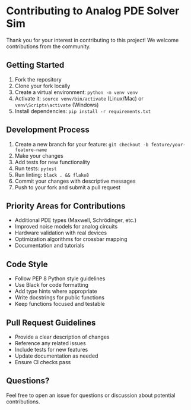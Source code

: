 # Contributing to Analog PDE Solver Sim

Thank you for your interest in contributing to this project! We welcome contributions from the community.

## Getting Started

1. Fork the repository
2. Clone your fork locally
3. Create a virtual environment: `python -m venv venv`
4. Activate it: `source venv/bin/activate` (Linux/Mac) or `venv\Scripts\activate` (Windows)
5. Install dependencies: `pip install -r requirements.txt`

## Development Process

1. Create a new branch for your feature: `git checkout -b feature/your-feature-name`
2. Make your changes
3. Add tests for new functionality
4. Run tests: `pytest`
5. Run linting: `black . && flake8`
6. Commit your changes with descriptive messages
7. Push to your fork and submit a pull request

## Priority Areas for Contributions

- Additional PDE types (Maxwell, Schrödinger, etc.)
- Improved noise models for analog circuits
- Hardware validation with real devices
- Optimization algorithms for crossbar mapping
- Documentation and tutorials

## Code Style

- Follow PEP 8 Python style guidelines
- Use Black for code formatting
- Add type hints where appropriate
- Write docstrings for public functions
- Keep functions focused and testable

## Pull Request Guidelines

- Provide a clear description of changes
- Reference any related issues
- Include tests for new features
- Update documentation as needed
- Ensure CI checks pass

## Questions?

Feel free to open an issue for questions or discussion about potential contributions.